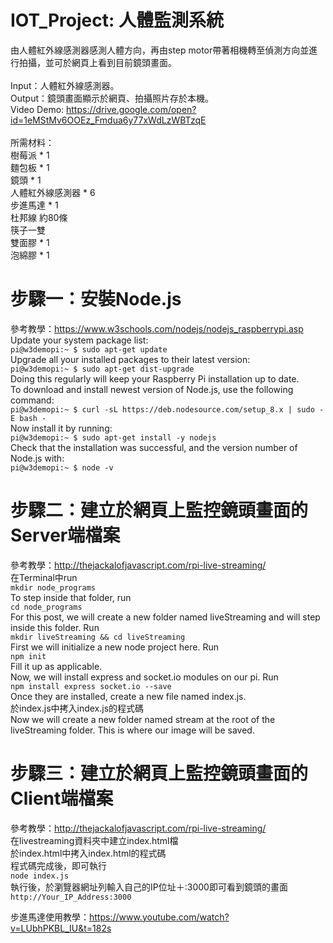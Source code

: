# IOT_Project: 人體監測系統
由人體紅外線感測器感測人體方向，再由step motor帶著相機轉至偵測方向並進行拍攝，並可於網頁上看到目前鏡頭畫面。<br /><br />
Input：人體紅外線感測器。<br />
Output：鏡頭畫面顯示於網頁、拍攝照片存於本機。<br />
Video Demo: https://drive.google.com/open?id=1eMStMv6OOEz_Fmdua6y77xWdLzWBTzqE <br /><br />
所需材料：<br />
樹莓派 * 1 <br />
麵包板 * 1 <br />
鏡頭 * 1 <br />
人體紅外線感測器 * 6 <br />
步進馬達 * 1 <br />
杜邦線 約80條 <br />
筷子一雙 <br />
雙面膠 * 1 <br />
泡綿膠 * 1

# 步驟一：安裝Node.js 
參考教學：https://www.w3schools.com/nodejs/nodejs_raspberrypi.asp <br /> 
Update your system package list: <br />
`pi@w3demopi:~ $ sudo apt-get update` <br />
Upgrade all your installed packages to their latest version: <br />
`pi@w3demopi:~ $ sudo apt-get dist-upgrade` <br />
Doing this regularly will keep your Raspberry Pi installation up to date.<br />
To download and install newest version of Node.js, use the following command: <br />
`pi@w3demopi:~ $ curl -sL https://deb.nodesource.com/setup_8.x | sudo -E bash -` <br />
Now install it by running: <br />
`pi@w3demopi:~ $ sudo apt-get install -y nodejs` <br />
Check that the installation was successful, and the version number of Node.js with: <br />
`pi@w3demopi:~ $ node -v`

# 步驟二：建立於網頁上監控鏡頭畫面的Server端檔案 
參考教學：http://thejackalofjavascript.com/rpi-live-streaming/ <br />
在Terminal中run <br />
`mkdir node_programs` <br />
To step inside that folder, run <br />
`cd node_programs` <br />
For this post, we will create a new folder named liveStreaming and will step inside this folder. Run <br />
`mkdir liveStreaming && cd liveStreaming` <br />
First we will initialize a new node project here. Run <br />
`npm init` <br />
Fill it up as applicable. <br />
Now, we will install express and socket.io modules on our pi. Run <br />
`npm install express socket.io --save` <br />
Once they are installed, create a new file named index.js. <br />
於index.js中拷入index.js的程式碼 <br />
Now we will create a new folder named stream at the root of the liveStreaming folder. This is where our image will be saved.

# 步驟三：建立於網頁上監控鏡頭畫面的Client端檔案
參考教學：http://thejackalofjavascript.com/rpi-live-streaming/ <br />
在livestreaming資料夾中建立index.html檔 <br />
於index.html中拷入index.html的程式碼 <br /> 
程式碼完成後，即可執行 <br />
`node index.js` <br />
執行後，於瀏覽器網址列輸入自己的IP位址＋:3000即可看到鏡頭的畫面 <br />
`http://Your_IP_Address:3000` <br />








步進馬達使用教學：https://www.youtube.com/watch?v=LUbhPKBL_IU&t=182s
